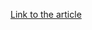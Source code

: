 [Link to the article](https://microsoft.com/security/blog/2022/03/16/uncovering-trickbots-use-of-iot-devices-in-command-and-control-infrastructure/)
